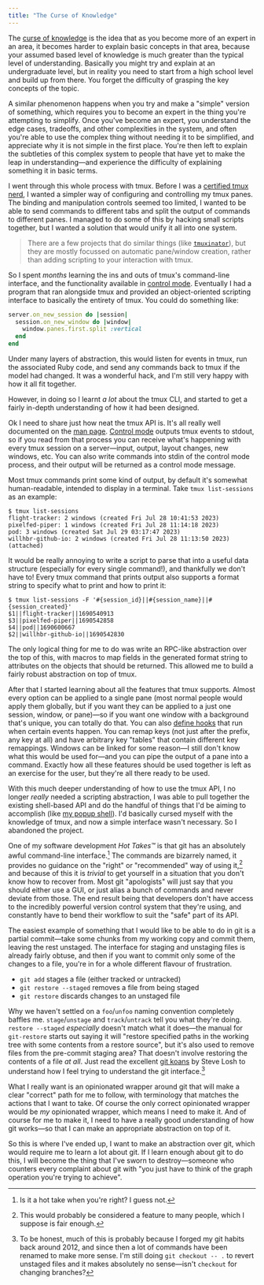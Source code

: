 ```yaml
---
title: "The Curse of Knowledge"
---
```


The [curse of knowledge][curse-of-knowledge] is the idea that as you become more of an expert in an area, it becomes harder to explain basic concepts in that area, because your assumed based level of knowledge is much greater than the typical level of understanding. Basically you might try and explain at an undergraduate level, but in reality you need to start from a high school level and build up from there. You forget the difficulty of grasping the key concepts of the topic.

[curse-of-knowledge]: https://en.wikipedia.org/wiki/Curse_of_knowledge

A similar phenomenon happens when you try and make a "simple" version of something, which requires you to become an expert in the thing you're attempting to simplify. Once you've become an expert, you understand the edge cases, tradeoffs, and other complexities in the system, and often you're able to use the complex thing without needing it to be simplified, and appreciate why it is not simple in the first place. You're then left to explain the subtleties of this complex system to people that have yet to make the leap in understanding—and experience the difficulty of explaining something it in basic terms.

I went through this whole process with tmux. Before I was a [certified tmux nerd][tmux-popup], I wanted a simpler way of configuring and controlling my tmux panes. The binding and manipulation controls seemed too limited, I wanted to be able to send commands to different tabs and split the output of commands to different panes. I managed to do some of this by hacking small scripts together, but I wanted a solution that would unify it all into one system.

[tmux-popup]: /2023/02/07/dismissable-popup-shell-in-tmux/

> There are a few projects that do similar things (like [`tmuxinator`](https://github.com/tmuxinator/tmuxinator)), but they are mostly focussed on automatic pane/window creation, rather than adding scripting to your interaction with tmux.

So I spent _months_ learning the ins and outs of tmux's command-line interface, and the functionality available in [control mode][tmux-control]. Eventually I had a program that ran alongside tmux and provided an object-oriented scripting interface to basically the entirety of tmux. You could do something like:

[tmux-control]: https://github.com/tmux/tmux/wiki/Control-Mode

```ruby
server.on_new_session do |session|
  session.on_new_window do |window|
    window.panes.first.split :vertical
  end
end
```

Under many layers of abstraction, this would listen for events in tmux, run the associated Ruby code, and send any commands back to tmux if the model had changed. It was a wonderful hack, and I'm still very happy with how it all fit together.

However, in doing so I learnt _a lot_ about the tmux CLI, and started to get a fairly in-depth understanding of how it had been designed.

Ok I need to share just how neat the tmux API is. It's all really well documented on the [man page](https://www.man7.org/linux/man-pages/man1/tmux.1.html). [Control mode][tmux-control] outputs tmux events to stdout, so if you read from that process you can receive what's happening with every tmux session on a server—input, output, layout changes, new windows, etc. You can also write commands into stdin of the control mode process, and their output will be returned as a control mode message.

Most tmux commands print some kind of output, by default it's somewhat human-readable, intended to display in a terminal. Take `tmux list-sessions` as an example:

```shell
$ tmux list-sessions
flight-tracker: 2 windows (created Fri Jul 28 10:41:53 2023)
pixelfed-piper: 1 windows (created Fri Jul 28 11:14:18 2023)
pod: 3 windows (created Sat Jul 29 03:17:47 2023)
willhbr-github-io: 2 windows (created Fri Jul 28 11:13:50 2023) (attached)
```

It would be really annoying to write a script to parse that into a useful data structure (especially for every single command!), and thankfully we don't have to! Every tmux command that prints output also supports a format string to specify what to print and how to print it:

```shell
$ tmux list-sessions -F '#{session_id}||#{session_name}||#{session_created}'
$1||flight-tracker||1690540913
$3||pixelfed-piper||1690542858
$4||pod||1690600667
$2||willhbr-github-io||1690542830
```

The only logical thing for me to do was write an RPC-like abstraction over the top of this, with macros to map fields in the generated format string to attributes on the objects that should be returned. This allowed me to build a fairly robust abstraction on top of tmux.

After that I started learning about all the features that tmux supports. Almost every option can be applied to a single pane (most normal people would apply them globally, but if you want they can be applied to a just one session, window, or pane)—so if you want one window with a background that's unique, you can totally do that. You can also [define hooks](https://www.man7.org/linux/man-pages/man1/tmux.1.html#HOOKS) that run when certain events happen. You can remap keys (not just after the prefix, any key at all) and have arbitrary key "tables" that contain different key remappings. Windows can be linked for some reason—I still don't know what this would be used for—and you can pipe the output of a pane into a command. Exactly how all these features should be used together is left as an exercise for the user, but they're all there ready to be used.

With this much deeper understanding of how to use the tmux API, I no longer _really_ needed a scripting abstraction, I was able to pull together the existing shell-based API and do the handful of things that I'd be aiming to accomplish (like [my popup shell][tmux-popup]). I'd basically cursed myself with the knowledge of tmux, and now a simple interface wasn't necessary. So I abandoned the project.

One of my software development _Hot Takes™_ is that git has an absolutely awful command-line interface.[^not-that-hot] The commands are bizarrely named, it provides no guidance on the "right" or "recommended" way of using it,[^no-right-feature] and because of this it is _trivial_ to get yourself in a situation that you don't know how to recover from. Most git "apologists" will just say that you should either use a GUI, or just alias a bunch of commands and never deviate from those. The end result being that developers don't have access to the incredibly powerful version control system that they're using, and constantly have to bend their workflow to suit the "safe" part of its API.

[^not-that-hot]: Is it a hot take when you're right? I guess not.
[^no-right-feature]: This would probably be considered a feature to many people, which I suppose is fair enough.

The easiest example of something that I would like to be able to do in git is a partial commit—take some chunks from my working copy and commit them, leaving the rest unstaged. The interface for staging and unstaging files is already fairly obtuse, and then if you want to commit only some of the changes to a file, you're in for a whole different flavour of frustration.

- `git add` stages a file (either tracked or untracked)
- `git restore --staged` removes a file from being staged
- `git restore` discards changes to an unstaged file

Why we haven't settled on a `foo`/`unfoo` naming convention completely baffles me. `stage`/`unstage` and `track`/`untrack` tell you what they're doing. `restore --staged` _especially_ doesn't match what it does—the manual for `git-restore` starts out saying it will "restore specified paths in the working tree with some contents from a restore source", but it's also used to remove files from the pre-commit staging area? That doesn't involve restoring the contents of a file _at all_. Just read the excellent [git koans][git-koans] by Steve Losh to understand how I feel trying to understand the git interface.[^old-git]

[git-koans]: https://stevelosh.com/blog/2013/04/git-koans/
[^old-git]: To be honest, much of this is probably because I forged my git habits back around 2012, and since then a lot of commands have been renamed to make more sense. I'm still doing `git checkout -- .` to revert unstaged files and it makes absolutely no sense—isn't `checkout` for changing branches?

What I really want is an opinionated wrapper around git that will make a clear "correct" path for me to follow, with terminology that matches the actions that I want to take. Of course the only correct opinionated wrapper would be _my_ opinionated wrapper, which means I need to make it. And of course for me to make it, I need to have a really good understanding of how git works—so that I can make an appropriate abstraction on top of it.

So this is where I've ended up, I want to make an abstraction over git, which would require me to learn a lot about git. If I learn enough about git to do this, I will become the thing that I've sworn to destroy—someone who counters every complaint about git with "you just have to think of the graph operation you're trying to achieve".
